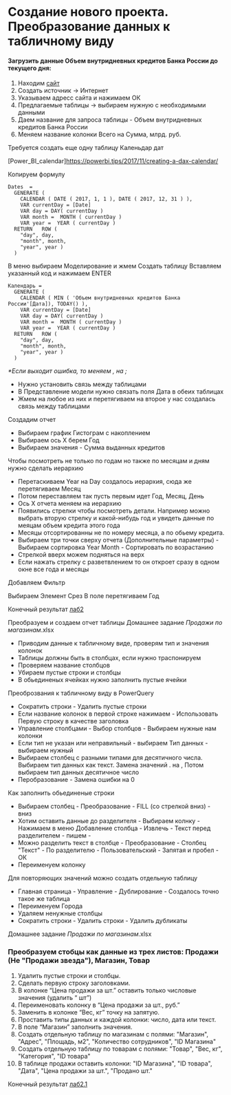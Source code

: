 # Создание нового проекта. Преобразование данных к табличному виду

#### Загрузить данные Объем внутридневных кредитов Банка России до текущего дня:

1. Находим [сайт](https://www.cbr.ru/hd_base/dv/?UniDbQuery.Posted=True&UniDbQuery.From=29.06.2007&UniDbQuery.To=27.11.2023&UniDbQuery.P1=1)
2. Создать источник -> Интернет
3. Указываем адресс сайта и нажимаем ОК
4. Предлагаемые таблицы -> выбираем нужную с необходимыми данными
5. Даем название для запроса таблицы - Объем внутридневных кредитов Банка России
6. Меняем название колонки Всего на Сумма, млрд. руб.

Требуется создать еще одну таблицу Каленьдар дат

[Power_BI_calendar]https://powerbi.tips/2017/11/creating-a-dax-calendar/

Копируем формулу
```
Dates  = 
  GENERATE ( 
    CALENDAR ( DATE ( 2017, 1, 1 ), DATE ( 2017, 12, 31 ) ), 
    VAR currentDay = [Date]
    VAR day = DAY( currentDay )
    VAR month =  MONTH ( currentDay ) 
    VAR year =  YEAR ( currentDay )
  RETURN   ROW ( 
    "day", day, 
    "month", month, 
    "year", year )
  )
```
В меню выбираем Моделирование и жмем Создать таблицу
Вставляем указанный код и нажимаем ENTER
```
Календарь = 
  GENERATE ( 
    CALENDAR ( MIN ( 'Объем внутридневных кредитов Банка России'[Дата]), TODAY() ), 
    VAR currentDay = [Date]
    VAR day = DAY( currentDay )
    VAR month =  MONTH ( currentDay ) 
    VAR year =  YEAR ( currentDay )
  RETURN   ROW ( 
    "day", day, 
    "month", month, 
    "year", year )
  )
```
<em>*Если выходит ошибка, то меняем , на ;</em>

- Нужно установить связь между таблицами
- В Представление модели нужно связать поля Дата в обеих таблицах 
- Жмем на любое из них и перетягиваем на второе у нас создалась связь между таблицами

Создадим отчет

- Выбираем график Гистограм с накоплением 
- Выбираем ось Х берем Год
- Выбираем значения - Сумма выданных кредитов

Чтобы посмотреть не только по годам но также по месяцам и дням нужно сделать иерархию
- Перетаскиваем Year на Day создалось иерархия, сюда же перетягиваем Месяц
- Потом переставляем так пусть первым идет Год, Месяц, День
- Ось Х отчета меняем на иерархию 
- Появились стрелки чтобы посмотреть детали. Например можно выбрать вторую стрелку и какой-нибудь год и увидеть данные по меяцам объем кредита этого года
- Месяцы отсортированны не по номеру месяца, а по обьему кредита. 
- Выбираем три точки сверху отчета (Дополнительные параметры)  - Выбираем сортировка Year Month - Сортировать по возрастанию
- Стрелкой вверх можем подняться на верх
- Если нажать стрелку с разветвлением то он откроет сразу в одном окне все года и месяцы

Добавляем Фильтр

Выбираем Элемент Срез
В поле перетягиваем Год

Конечный результат [лаб2]()

Преобразуем и создаем отчет таблицы Домашнее задание _Продажи по магазинам_.xlsx

- Приводим данные к табличному виде, проверям тип и значения колонок
- Таблицы должны быть в столбцах, если нужно траспонируем
- Проверяем название столбцов
- Убираем пустые строки и столбцы
- В обьединеных ячейках нужно заполнить пустые ячейки

Преоброзвания к табличному виду в PowerQuery

- Сократить строки - Удалить пустые строки
- Если название колонок в первой строке нажимаем - Использовать Первую строку в качестве заголовка 
- Управление столбцами - Выбор столбцов - Выбираем нужные нам колонки
- Если тип не указан или неправильный - выбираем Тип данных - выбираем нужный
- Выбираем столбец с разными типами для десятичного числа. Выбираем тип данных как текст. Замена значений . на , Потом выбираем тип данных десятичное число
- Перобразование - Замена ошибки на 0

Как заполнить обьединеные строки
- Выбираем столбец - Преобразование - FILL (со стрелкой вниз) - вниз
- Хотим оставить данные до разделителя - Выбираем колнку - Нажимаем в меню Добавление столбца - Извлечь - Текст перед разделителем - пишем -
- Можно разделить текст в столбце - Преобразование - Столбец "Текст" - По разделителю - Пользовательский - Запятая и пробел - ОК
- Переименуем колонку

Для повторяющих значений можно создать отдельную таблицу

- Главная страница - Управление - Дублирование - Создалось точно такое же таблица
- Переименуем Города
- Удаляем ненужные столбцы
- Сократить строки - Удалить строки - Удалить дубликаты


 Домашнее задание _Продажи по магазинам_.xlsx 

 ### Преобразуем стобцы как данные из трех листов: Продажи (Не "Продажи звезда"), Магазин, Товар
1. Удалить пустые строки и столбцы.
2. Сделать первую строку заголовками.
3. В колонке “Цена продажи за шт.” оставить только числовые значения (удалить “ шт”)
4. Переименовать колонку в “Цена продажи за шт., руб.”
5. Заменить в колонке “Вес, кг” точку на запятую.
6. Проставить типы данных и каждой колонки: число, дата или текст.
7. В поле “Магазин” заполнить значения.
8. Создать отдельную таблицу по магазинам с полями: "Магазин", "Адрес", "Площадь, м2", "Количество сотрудников", "ID Магазина"
9. Создать отдельную таблицу по товарам с полями: "Товар", "Вес, кг", "Категория", "ID товара"
10. В таблице продажи оставить колонки: "ID Магазина", "ID товара", "Дата", "Цена продажи за шт.", "Продано шт."

Конечный результат [лаб2.1]()
